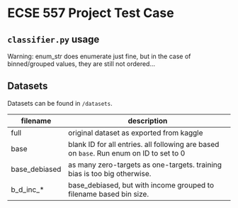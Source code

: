 # ECSE 557 Project Test Case

## `classifier.py` usage

Warning: enum_str does enumerate just fine, but in the case of binned/grouped values, they are still not ordered...

## Datasets

Datasets can be found in `/datasets`.

| filename      | description |
| ------------- | ----------- |
| full          | original dataset as exported from kaggle |
| base          | blank ID for all entries. all following are based on `base`. Run enum on ID to set to 0 |
| base_debiased | as many zero-targets as one-targets. training bias is too big otherwise.
| b_d_inc_*     | base_debiased, but with income grouped to filename based bin size.
